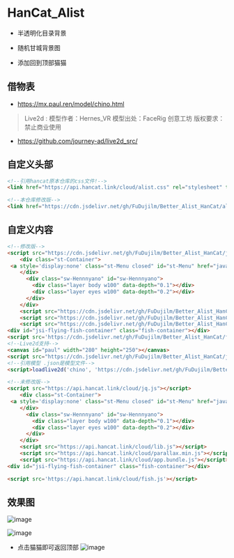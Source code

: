 # HanCat_Alist  

* 半透明化目录背景  

* 随机甘城背景图  

* 添加回到顶部猫猫  

## 借物表
* https://mx.paul.ren/model/chino.html
> Live2d :
> 模型作者：Hernes_VR
> 模型出处：FaceRig 创意工坊
> 版权要求：禁止商业使用
* https://github.com/journey-ad/live2d_src/
## 自定义头部  
```html
<!--引用hancat原本仓库的css文件!-->
<link href="https://api.hancat.link/cloud/alist.css" rel="stylesheet" type="text/css">  
```
```html
<!--本仓库修改版-->
<link href="https://cdn.jsdelivr.net/gh/FuDujilm/Better_Alist_HanCat/alist.css" rel="stylesheet" type="text/css">  
```

## 自定义内容  
```html
<!--修改版-->
<script src="https://cdn.jsdelivr.net/gh/FuDujilm/Better_Alist_HanCat/jq.js"></script>
	<div class="st-Container">
 <a style='display:none' class="st-Menu closed" id="st-Menu" href="javascript:void(0);"></a>
    </div>
      <div class="sw-Hennnyano" id="sw-Hennnyano">
        <div class="layer body w100" data-depth="0.1"></div>
        <div class="layer eyes w100" data-depth="0.2"></div>
      </div>
    </div>
    <script src="https://cdn.jsdelivr.net/gh/FuDujilm/Better_Alist_HanCat/js/lib.js"></script>
    <script src="https://cdn.jsdelivr.net/gh/FuDujilm/Better_Alist_HanCat/js/parallax.min.js"></script>
    <script src="https://cdn.jsdelivr.net/gh/FuDujilm/Better_Alist_HanCat/js/app.bundle.js"></script>
<div id="jsi-flying-fish-container" class="fish-container"></div>
<script src='https://cdn.jsdelivr.net/gh/FuDujilm/Better_Alist_HanCat/fish.js'></script>
<!--Live2d支持-->
<canvas id="paul" width="280" height="250"></canvas>
<script src="https://cdn.jsdelivr.net/gh/FuDujilm/Better_Alist_HanCat/js/src/live2d.min.js"></script>
<!--引用模型 .json是模型文件-->
<script>loadlive2d('chino', 'https://cdn.jsdelivr.net/gh/FuDujilm/Better_Alist_HanCat/js/chino_live2d/model.json');</script>

```
```html
<!--未修改版-->
<script src="https://api.hancat.link/cloud/jq.js"></script>
	<div class="st-Container">
 <a style='display:none' class="st-Menu closed" id="st-Menu" href="javascript:void(0);"></a>
    </div>
      <div class="sw-Hennnyano" id="sw-Hennnyano">
        <div class="layer body w100" data-depth="0.1"></div>
        <div class="layer eyes w100" data-depth="0.2"></div>
      </div>
    </div>
    <script src="https://api.hancat.link/cloud/lib.js"></script>
    <script src="https://api.hancat.link/cloud/parallax.min.js"></script>
    <script src="https://api.hancat.link/cloud/app.bundle.js"></script>
<div id="jsi-flying-fish-container" class="fish-container"></div>

<script src='https://api.hancat.link/cloud/fish.js'></script>
```
## 效果图  
![image](https://user-images.githubusercontent.com/109069769/235429828-fefd6ace-325f-4f75-9493-fca157c1f24e.png)  

![image](https://user-images.githubusercontent.com/109069769/235429920-209e30c2-7273-454b-8fc2-2bc16c9ce458.png)  
* 点击猫猫即可返回顶部
![image](https://user-images.githubusercontent.com/109069769/235430043-e4d3e5cd-0c98-4933-9030-8611441789bb.png)
